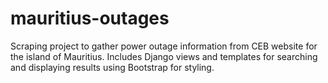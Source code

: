 # mauritius-outages
Scraping project to gather power outage information from CEB website for the island of Mauritius. Includes Django views and templates for searching and displaying results using Bootstrap for styling.
